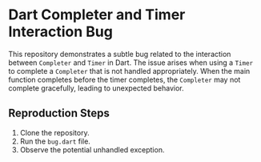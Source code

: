 # Dart Completer and Timer Interaction Bug
This repository demonstrates a subtle bug related to the interaction between `Completer` and `Timer` in Dart. The issue arises when using a `Timer` to complete a `Completer` that is not handled appropriately. When the main function completes before the timer completes, the `Completer` may not complete gracefully, leading to unexpected behavior.

## Reproduction Steps
1. Clone the repository.
2. Run the `bug.dart` file.
3. Observe the potential unhandled exception.
